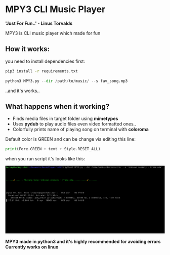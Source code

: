 # MPY3 CLI Music Player


**'Just For Fun..' - Linus Torvalds**


MPY3 is CLI music player which made for fun 

## How it works:

you need to install dependencies first:

```bash
pip3 install -r requirements.txt
```


```python
python3 MPY3.py --dir /path/to/music/ --s fav_song.mp3
```

..and it's works..


## What happens when it working?

* Finds media files in target folder using **mimetypes**
* Uses **pydub** to play audio files even video formatted ones..
* Colorfully prints name of playing song on terminal with **coloroma**

Default color is GREEN and can be change via editing this line:

```py
print(Fore.GREEN + text + Style.RESET_ALL)
```

when you run script it's looks like this:

<img src='screenshots/screen.png'/>


**MPY3 made in python3 and it's highly recommended for avoiding errors**
**Currently works on linux**
